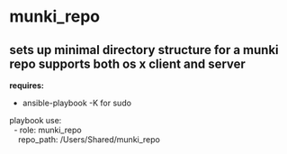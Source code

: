 munki\_repo
=====
sets up minimal directory structure for a munki repo
supports both os x client and server
-----
**requires:**
- ansible\-playbook \-K for sudo<br />

playbook use:<br />
&nbsp;&nbsp;\- role: munki\_repo<br />
&nbsp;&nbsp;&nbsp;&nbsp;repo\_path: /Users/Shared/munki_repo<br />
